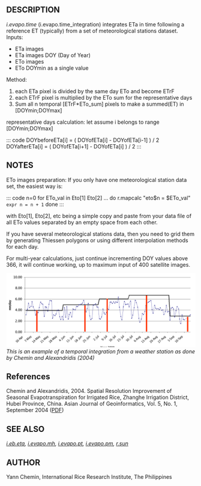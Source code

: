 ## DESCRIPTION

*i.evapo.time* (i.evapo.time_integration) integrates ETa in time
following a reference ET (typically) from a set of meteorological
stations dataset. Inputs:

-   ETa images
-   ETa images DOY (Day of Year)
-   ETo images
-   ETo DOYmin as a single value

Method:

1.  each ETa pixel is divided by the same day ETo and become ETrF
2.  each ETrF pixel is multiplied by the ETo sum for the representative
    days
3.  Sum all n temporal \[ETrF\*ETo_sum\] pixels to make a summed(ET) in
    \[DOYmin;DOYmax\]

representative days calculation: let assume i belongs to range
\[DOYmin;DOYmax\]

::: code
    DOYbeforeETa[i] = ( DOYofETa[i] - DOYofETa[i-1] ) / 2
    DOYafterETa[i] = ( DOYofETa[i+1] - DOYofETa[i] ) / 2
:::

## NOTES

ETo images preparation: If you only have one meteorological station data
set, the easiest way is:

::: code
    n=0
    for ETo_val in Eto[1] Eto[2] ...
    do
        r.mapcalc "eto$n = $ETo_val"
        `expr n = n + 1`
    done
:::

with Eto\[1\], Eto\[2\], etc being a simple copy and paste from your
data file of all ETo values separated by an empty space from each other.

If you have several meteorological stations data, then you need to grid
them by generating Thiessen polygons or using different interpolation
methods for each day.

For multi-year calculations, just continue incrementing DOY values above
366, it will continue working, up to maximum input of 400 satellite
images.

![Temporal integration from a weather station](i_evapo_time.png)\
*This is an example of a temporal integration from a weather station as
done by Chemin and Alexandridis (2004)*

## References

Chemin and Alexandridis, 2004. Spatial Resolution Improvement of
Seasonal Evapotranspiration for Irrigated Rice, Zhanghe Irrigation
District, Hubei Province, China. Asian Journal of Geoinformatics, Vol.
5, No. 1, September 2004
([PDF](https://ikee.lib.auth.gr/record/270217/files/Chemin-Alexandridis.pdf))

## SEE ALSO

*[i.eb.eta](i.eb.eta.html), [i.evapo.mh](i.evapo.mh.html),
[i.evapo.pt](i.evapo.pt.html), [i.evapo.pm](i.evapo.pm.html),
[r.sun](r.sun.html)*

## AUTHOR

Yann Chemin, International Rice Research Institute, The Philippines
